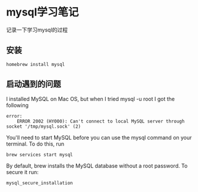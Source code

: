 # mysql学习笔记

记录一下学习mysql的过程

## 安装

```shell
homebrew install mysql
```

## 启动遇到的问题

I installed MySQL on Mac OS, but when I tried mysql -u root I got the following 

```
error:
	ERROR 2002 (HY000): Can't connect to local MySQL server through socket '/tmp/mysql.sock' (2)
```

  You'll need to start MySQL before you can use the mysql command on your terminal. To do this, run 

```
brew services start mysql
```

   By default, brew installs the MySQL database without a root password. To secure it run: 

```
mysql_secure_installation
```

